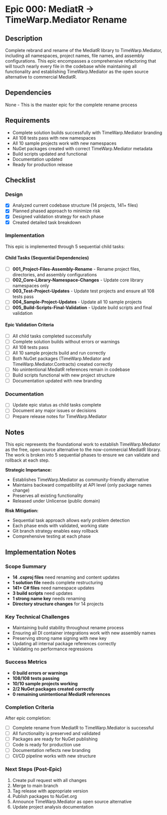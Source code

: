 # Epic 000: MediatR → TimeWarp.Mediator Rename

## Description
Complete rebrand and rename of the MediatR library to TimeWarp.Mediator, including all namespaces, project names, file names, and assembly configurations. This epic encompasses a comprehensive refactoring that will touch nearly every file in the codebase while maintaining all functionality and establishing TimeWarp.Mediator as the open source alternative to commercial MediatR.

## Dependencies
None - This is the master epic for the complete rename process

## Requirements
- Complete solution builds successfully with TimeWarp.Mediator branding
- All 108 tests pass with new namespaces
- All 10 sample projects work with new namespaces
- NuGet packages created with correct TimeWarp.Mediator metadata
- Build scripts updated and functional
- Documentation updated
- Ready for production release

## Checklist

### Design
- [x] Analyzed current codebase structure (14 projects, 141+ files)
- [x] Planned phased approach to minimize risk
- [x] Designed validation strategy for each phase
- [x] Created detailed task breakdown

### Implementation
This epic is implemented through 5 sequential child tasks:

#### Child Tasks (Sequential Dependencies)
- [ ] **001_Project-Files-Assembly-Rename** - Rename project files, directories, and assembly configurations
- [ ] **002_Core-Library-Namespace-Changes** - Update core library namespaces only  
- [ ] **003_Test-Project-Updates** - Update test projects and ensure all 108 tests pass
- [ ] **004_Sample-Project-Updates** - Update all 10 sample projects
- [ ] **005_Build-Scripts-Final-Validation** - Update build scripts and final validation

#### Epic Validation Criteria
- [ ] All child tasks completed successfully
- [ ] Complete solution builds without errors or warnings
- [ ] All 108 tests pass
- [ ] All 10 sample projects build and run correctly
- [ ] Both NuGet packages (TimeWarp.Mediator and TimeWarp.Mediator.Contracts) created correctly
- [ ] No unintentional MediatR references remain in codebase
- [ ] Build scripts functional with new project structure
- [ ] Documentation updated with new branding

### Documentation
- [ ] Update epic status as child tasks complete
- [ ] Document any major issues or decisions
- [ ] Prepare release notes for TimeWarp.Mediator

## Notes
This epic represents the foundational work to establish TimeWarp.Mediator as the free, open source alternative to the now-commercial MediatR library. The work is broken into 5 sequential phases to ensure we can validate and rollback at each step.

**Strategic Importance:**
- Establishes TimeWarp.Mediator as community-friendly alternative
- Maintains backward compatibility at API level (only package names change)
- Preserves all existing functionality
- Released under Unlicense (public domain)

**Risk Mitigation:**
- Sequential task approach allows early problem detection
- Each phase ends with validated, working state
- Git branch strategy enables easy rollback
- Comprehensive testing at each phase

## Implementation Notes

### Scope Summary
- **14 .csproj files** need renaming and content updates
- **1 solution file** needs complete restructuring  
- **141+ C# files** need namespace updates
- **3 build scripts** need updates
- **1 strong name key** needs renaming
- **Directory structure changes** for 14 projects

### Key Technical Challenges
- Maintaining build stability throughout rename process
- Ensuring all DI container integrations work with new assembly names
- Preserving strong name signing with new key
- Updating all internal package references correctly
- Validating no performance regressions

### Success Metrics
- **0 build errors or warnings**
- **108/108 tests passing**
- **10/10 sample projects working**
- **2/2 NuGet packages created correctly**
- **0 remaining unintentional MediatR references**

### Completion Criteria
After epic completion:
- [ ] Complete rename from MediatR to TimeWarp.Mediator is successful
- [ ] All functionality is preserved and validated
- [ ] Packages are ready for NuGet publishing
- [ ] Code is ready for production use
- [ ] Documentation reflects new branding
- [ ] CI/CD pipeline works with new structure

### Next Steps (Post-Epic)
1. Create pull request with all changes
2. Merge to main branch
3. Tag release with appropriate version
4. Publish packages to NuGet.org
5. Announce TimeWarp.Mediator as open source alternative
6. Update project analysis documentation